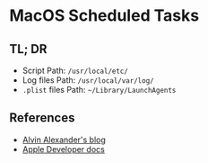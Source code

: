 # MacOS Scheduled Tasks

## TL; DR

- Script Path: `/usr/local/etc/`
- Log files Path: `/usr/local/var/log/`
- `.plist` files Path: `~/Library/LaunchAgents`

## References

- [Alvin Alexander's blog](https://alvinalexander.com/mac-os-x/mac-osx-startup-crontab-launchd-jobs)
- [Apple Developer docs](https://developer.apple.com/library/archive/documentation/MacOSX/Conceptual/BPSystemStartup/Chapters/Introduction.html#//apple_ref/doc/uid/10000172i-SW1-SW1)
